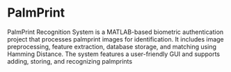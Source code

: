 # PalmPrint
PalmPrint Recognition System is a MATLAB-based biometric authentication project that processes palmprint images for identification. It includes image preprocessing, feature extraction, database storage, and matching using Hamming Distance. The system features a user-friendly GUI and supports adding, storing, and recognizing palmprints
